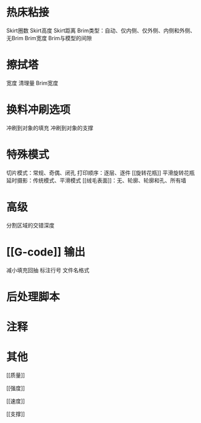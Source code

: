 
# 热床粘接

Skirt圈数
Skirt高度
Skirt距离
Brim类型：自动、仅内侧、仅外侧、内侧和外侧、无Brim
Brim宽度
Brim与模型的间隙


# 擦拭塔

宽度
清理量
Brim宽度

# 换料冲刷选项

冲刷到对象的填充
冲刷到对象的支撑

# 特殊模式

切片模式：常规、奇偶、闭孔
打印顺序：逐层、逐件
[[旋转花瓶]]
平滑旋转花瓶
延时摄影：传统模式、平滑模式
[[绒毛表面]]：无、轮廓、轮廓和孔、所有墙

# 高级

分割区域的交错深度

# [[G-code]] 输出

减小填充回抽
标注行号
文件名格式


# 后处理脚本


# 注释


# 其他

[[质量]]

[[强度]]

[[速度]]

[[支撑]]

